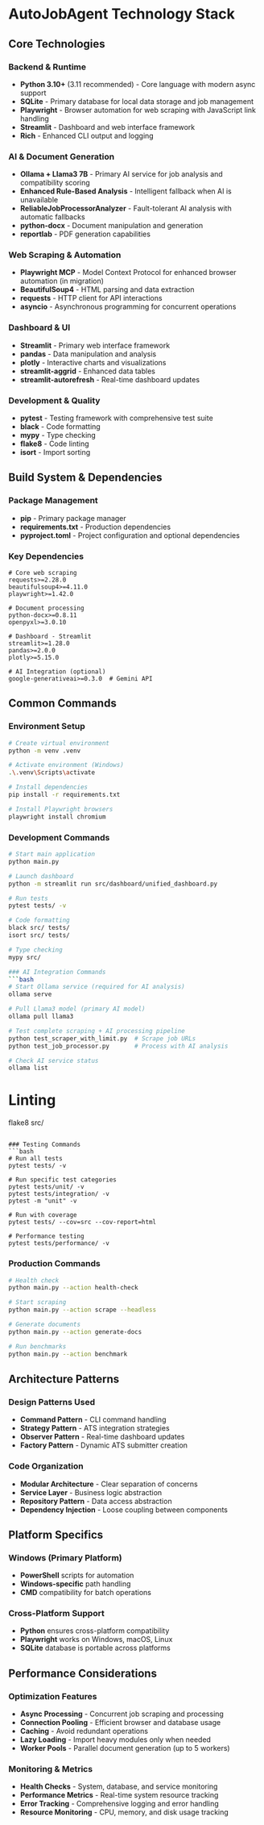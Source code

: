 # AutoJobAgent Technology Stack

## Core Technologies

### Backend & Runtime
- **Python 3.10+** (3.11 recommended) - Core language with modern async support
- **SQLite** - Primary database for local data storage and job management
- **Playwright** - Browser automation for web scraping with JavaScript link handling
- **Streamlit** - Dashboard and web interface framework
- **Rich** - Enhanced CLI output and logging

### AI & Document Generation
- **Ollama + Llama3 7B** - Primary AI service for job analysis and compatibility scoring
- **Enhanced Rule-Based Analysis** - Intelligent fallback when AI is unavailable
- **ReliableJobProcessorAnalyzer** - Fault-tolerant AI analysis with automatic fallbacks
- **python-docx** - Document manipulation and generation
- **reportlab** - PDF generation capabilities

### Web Scraping & Automation
- **Playwright MCP** - Model Context Protocol for enhanced browser automation (in migration)
- **BeautifulSoup4** - HTML parsing and data extraction
- **requests** - HTTP client for API interactions
- **asyncio** - Asynchronous programming for concurrent operations

### Dashboard & UI
- **Streamlit** - Primary web interface framework
- **pandas** - Data manipulation and analysis
- **plotly** - Interactive charts and visualizations
- **streamlit-aggrid** - Enhanced data tables
- **streamlit-autorefresh** - Real-time dashboard updates

### Development & Quality
- **pytest** - Testing framework with comprehensive test suite
- **black** - Code formatting
- **mypy** - Type checking
- **flake8** - Code linting
- **isort** - Import sorting

## Build System & Dependencies

### Package Management
- **pip** - Primary package manager
- **requirements.txt** - Production dependencies
- **pyproject.toml** - Project configuration and optional dependencies

### Key Dependencies
```
# Core web scraping
requests>=2.28.0
beautifulsoup4>=4.11.0
playwright>=1.42.0

# Document processing
python-docx>=0.8.11
openpyxl>=3.0.10

# Dashboard - Streamlit
streamlit>=1.28.0
pandas>=2.0.0
plotly>=5.15.0

# AI Integration (optional)
google-generativeai>=0.3.0  # Gemini API
```

## Common Commands

### Environment Setup
```bash
# Create virtual environment
python -m venv .venv

# Activate environment (Windows)
.\.venv\Scripts\activate

# Install dependencies
pip install -r requirements.txt

# Install Playwright browsers
playwright install chromium
```

### Development Commands
```bash
# Start main application
python main.py

# Launch dashboard
python -m streamlit run src/dashboard/unified_dashboard.py

# Run tests
pytest tests/ -v

# Code formatting
black src/ tests/
isort src/ tests/

# Type checking
mypy src/

### AI Integration Commands
```bash
# Start Ollama service (required for AI analysis)
ollama serve

# Pull Llama3 model (primary AI model)
ollama pull llama3

# Test complete scraping + AI processing pipeline
python test_scraper_with_limit.py  # Scrape job URLs
python test_job_processor.py       # Process with AI analysis

# Check AI service status
ollama list
```

# Linting
flake8 src/
```

### Testing Commands
```bash
# Run all tests
pytest tests/ -v

# Run specific test categories
pytest tests/unit/ -v
pytest tests/integration/ -v
pytest -m "unit" -v

# Run with coverage
pytest tests/ --cov=src --cov-report=html

# Performance testing
pytest tests/performance/ -v
```

### Production Commands
```bash
# Health check
python main.py --action health-check

# Start scraping
python main.py --action scrape --headless

# Generate documents
python main.py --action generate-docs

# Run benchmarks
python main.py --action benchmark
```

## Architecture Patterns

### Design Patterns Used
- **Command Pattern** - CLI command handling
- **Strategy Pattern** - ATS integration strategies
- **Observer Pattern** - Real-time dashboard updates
- **Factory Pattern** - Dynamic ATS submitter creation

### Code Organization
- **Modular Architecture** - Clear separation of concerns
- **Service Layer** - Business logic abstraction
- **Repository Pattern** - Data access abstraction
- **Dependency Injection** - Loose coupling between components

## Platform Specifics

### Windows (Primary Platform)
- **PowerShell** scripts for automation
- **Windows-specific** path handling
- **CMD** compatibility for batch operations

### Cross-Platform Support
- **Python** ensures cross-platform compatibility
- **Playwright** works on Windows, macOS, Linux
- **SQLite** database is portable across platforms

## Performance Considerations

### Optimization Features
- **Async Processing** - Concurrent job scraping and processing
- **Connection Pooling** - Efficient browser and database usage
- **Caching** - Avoid redundant operations
- **Lazy Loading** - Import heavy modules only when needed
- **Worker Pools** - Parallel document generation (up to 5 workers)

### Monitoring & Metrics
- **Health Checks** - System, database, and service monitoring
- **Performance Metrics** - Real-time system resource tracking
- **Error Tracking** - Comprehensive logging and error handling
- **Resource Monitoring** - CPU, memory, and disk usage tracking